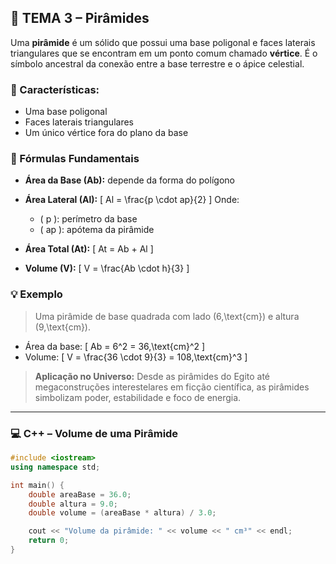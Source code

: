 ## 🔺 TEMA 3 – Pirâmides

Uma **pirâmide** é um sólido que possui uma base poligonal e faces laterais triangulares que se encontram em um ponto comum chamado **vértice**. É o símbolo ancestral da conexão entre a base terrestre e o ápice celestial.

### 🔹 Características:
- Uma base poligonal
- Faces laterais triangulares
- Um único vértice fora do plano da base

### 📐 Fórmulas Fundamentais
- **Área da Base (Ab):** depende da forma do polígono
- **Área Lateral (Al):**
\[
Al = \frac{p \cdot ap}{2}
\]
  Onde:
  - \( p \): perímetro da base  
  - \( ap \): apótema da pirâmide

- **Área Total (At):**
\[
At = Ab + Al
\]

- **Volume (V):**
\[
V = \frac{Ab \cdot h}{3}
\]

### 💡 Exemplo

> Uma pirâmide de base quadrada com lado \(6\,\text{cm}\) e altura \(9\,\text{cm}\).

- Área da base:
\[
Ab = 6^2 = 36\,\text{cm}^2
\]
- Volume:
\[
V = \frac{36 \cdot 9}{3} = 108\,\text{cm}^3
\]

> **Aplicação no Universo:** Desde as pirâmides do Egito até megaconstruções interestelares em ficção científica, as pirâmides simbolizam poder, estabilidade e foco de energia.

---

### 💻 C++ – Volume de uma Pirâmide
```cpp
#include <iostream>
using namespace std;

int main() {
    double areaBase = 36.0;
    double altura = 9.0;
    double volume = (areaBase * altura) / 3.0;

    cout << "Volume da pirâmide: " << volume << " cm³" << endl;
    return 0;
}
